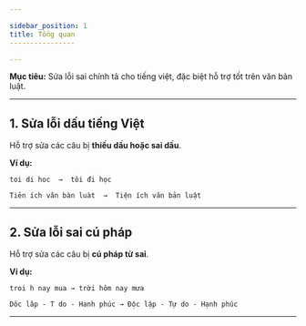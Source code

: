 ```yaml
---

sidebar_position: 1
title: Tổng quan
----------------

---
```


**Mục tiêu:** Sửa lỗi sai chính tả cho tiếng việt, đặc biệt hỗ trợ tốt trên văn bản luật.

---

## 1. Sửa lỗi dấu tiếng Việt
Hỗ trợ sửa các câu bị **thiếu dấu hoặc sai dấu**.

**Ví dụ:**
```text
toi di hoc  →  tôi đi học
```

```text
Tiēn ích vǎn bàn luàt  →  Tiện ích văn bản luật
```

---

## 2. Sửa lỗi sai cú pháp 
Hỗ trợ sửa các câu bị **cú pháp từ sai**.

**Ví dụ:**
```text
troi h nay mua → trời hôm nay mưa
```

```text
Dôc lâp - T do - Hanh phúc → Độc lập - Tự do - Hạnh phúc 
```
---
